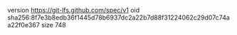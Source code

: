 version https://git-lfs.github.com/spec/v1
oid sha256:8f7e3b8edb36f1445d78b6937dc2a22b7d88f31224062c29d07c74aa22f0e367
size 748
